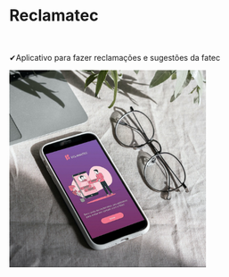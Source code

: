 
<h1 align="start">
    Reclamatec
</h1>

<br>

<p>✔Aplicativo para fazer reclamações e sugestões da fatec</p>

<p align="start">
  <img src=".github/smartk.jpg" width="70%">
</p>





